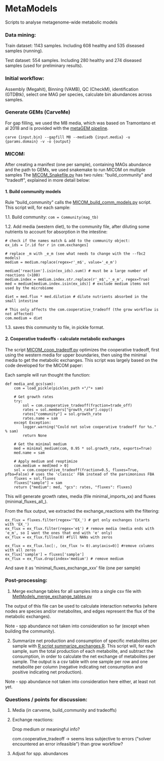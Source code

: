# MetaModels
Scripts to analyse metagenome-wide metabolic models


### Data mining:
Train dataset: 1143 samples. Including 608 healthy and 535 diseased samples (running).

Test dataset: 554 samples. Including 280 healthy and 274 diseased samples (used for preliminary results).

### Initial workflow:
Assembly (Megahit), Binning (VAMB), QC (CheckM), identification (GTDBtk), select one MAG per species, calculate bin abundances across samples.


### Generate GEMs (CarveMe)
For gap filling, we used the M8 media, which was based on Tramontano et al 2018 and is provided with the [metaGEM pipeline](https://github.com/franciscozorrilla/metaGEM).

`carve {input.bin} --gapfill M8 --mediadb {input.media} -u {params.domain} -v -o {output}`


### MICOM:

After creating a manifest (one per sample), containing MAGs abundance and the path to GEMs, we used snakemake to run MICOM on multiple samples
The [MICOM_Snakefile.py](https://github.com/vrmarcelino/MetaModels/tree/main/Snakemake/5_MICOM) has two rules: "build_community" and "tradeoff", explained in more detail below:

#### 1. Build community models

Rule "build_community" calls the [MICOM_build_comm_models.py](https://github.com/vrmarcelino/MetaModels/blob/main/MICOM_build_comm_models.py) script. This script will, for each sample:

1.1. Build community:
`com = Community(mag_tb)`

1.2. Add media (western diet), to the community file, after diluting some nutrients to account for absorption in the intestine:

```
# check if the names match & add to the community object:
ex_ids = [r.id for r in com.exchanges]

# replace _m with _e_m (see what needs to change with the --fbc2 models)
medium = medium.replace(regex=r'_m$', value='_e_m')

medium['reaction'].isin(ex_ids).sum() # must be a large number of reactions (>100)
medium.index = medium.index.str.replace(r'_m$','_e_m', regex=True)
med = medium[medium.index.isin(ex_ids)] # exclude medium items not used by the microbiome

diet = med.flux * med.dilution # dilute nutrients absorbed in the small intestine

# This only affects the com.cooperative_tradeoff (the grow workflow is not affected)
com.medium = diet
```

1.3. saves this community to file, in pickle format.


#### 2. Cooperative tradeoffs - calculate metabolic exchanges

The script [MICOM_coop_tradeoff.py](https://github.com/vrmarcelino/MetaModels/blob/main/MICOM_coop_tradeoff.py) optimizes the cooperative tradeoff, first using the western media for upper boundaries, then using the minimal media to get the metabolic exchanges. This script was largely based on the code developed for the MICOM paper:

Each sample will run thought the function:

```
def media_and_gcs(sam):
    com = load_pickle(pickles_path +"/"+ sam)

    # Get growth rates
    try:
        sol = com.cooperative_tradeoff(fraction=trade_off)
        rates = sol.members["growth_rate"].copy()
        rates["community"] = sol.growth_rate
        rates.name = sam
    except Exception:
        logger.warning("Could not solve cooperative tradeoff for %s." % sam)
        return None

    # Get the minimal medium
    med = minimal_medium(com, 0.95 * sol.growth_rate, exports=True)
    med.name = sam

    # Apply medium and reoptimize
    com.medium = med[med > 0]
    sol = com.cooperative_tradeoff(fraction=0.5, fluxes=True, pfba=False) # uses the 'classic' FBA instead of the parsimonious FBA
    fluxes = sol.fluxes
    fluxes["sample"] = sam
    return {"medium": med, "gcs": rates, "fluxes": fluxes}
```

This will generate growth rates, media (file minimal_imports_xx) and fluxes (minimal_fluxes_all_).

From the flux output, we extracted the exchange_reactions with the filtering:

```
ex_flux = fluxes.filter(regex='^EX_') # get only exchanges (starts with 'EX_')
ex_flux = ex_flux.filter(regex='e$') # remove media (media ends with 'e_m', so I want the ones that end with 'e' only)
ex_flux = ex_flux.fillna(0) #fill NANs with zeros

ex_flux = ex_flux.loc[:, (ex_flux != 0).any(axis=0)] #remove columns with all zeros
ex_flux['sample'] = fluxes['sample']
ex_flux = ex_flux.drop(index='medium') # remove medium
```
And save it as 'minimal_fluxes_exchange_xxx' file (one per sample)


### Post-processing:

1. Merge exchange tables for all samples into a single csv file with [MetModels_merge_exchange_tables.py](https://github.com/vrmarcelino/MetaModels/blob/main/MetModels_merge_exchange_tables.py)

The output of this file can be used to calculate interaction networks (where nodes are species and/or metabolites, and edges represent the flux of the metabolic exchanges).

Note - spp abundance not taken into consideration so far (except when building the community).


2. Summarize net production and consumption of specific metabolites per sample with [R script summarize_exchanges.R](https://github.com/vrmarcelino/MetaModels/blob/main/summarize_exchanges.R). This script will, for each sample, sum the total production of each metabolite, and subtract the consumption, in order to calculate the net exchange of metabolites per sample. The output is a csv table with one sample per row and one metabolite per column (negative indicating net consumption and positive indicating net production).

Note - spp abundance not taken into consideration here either, at least not yet.


### Questions / points for discussion:
1. Media (in carveme, build_community and tradeoffs)
2. Exchange reactions:

	Drop medium or meaningful info?

	com.cooperative_tradeoff -> seems less subjective to errors ("solver encountered an error infeasible") than grow workflow?
    
3. Adjust for spp. abundances

